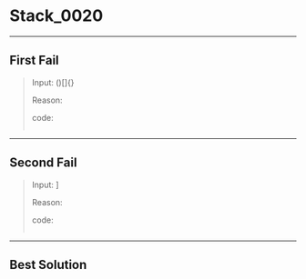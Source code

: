 # Stack_0020 #

---

## First Fail ##

> Input: ()[]{}
>
> Reason: 
>
> code:
>
> ```java
> 
> ```

---

## Second Fail

> Input: ]
>
> Reason: 
>
> code:
>
> ``` java
> 
> ```

---

## Best Solution ##



